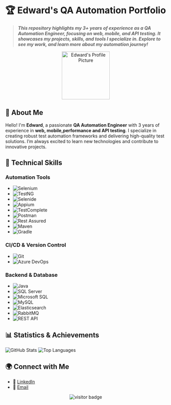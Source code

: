# 🏆 Edward's QA Automation Portfolio

> **_This repository highlights my 3+ years of experience as a QA Automation Engineer, focusing on web, mobile, and API testing. It showcases my projects, skills, and tools I specialize in. Explore to see my work, and learn more about my automation journey!_**

<p align="center">
  <img src="https://github.com/edwardmrdoian.png" alt="Edward's Profile Picture" width="150">
</p>

## 👋 About Me
Hello! I'm **Edward**, a passionate **QA Automation Engineer** with 3 years of experience in **web, mobile,performance and API testing**. I specialize in creating robust test automation frameworks and delivering high-quality test solutions. I’m always excited to learn new technologies and contribute to innovative projects.

## 🔧 Technical Skills
### **Automation Tools**
- ![Selenium](https://img.shields.io/badge/Selenium-43B02A?style=for-the-badge&logo=selenium&logoColor=white)
- ![TestNG](https://img.shields.io/badge/TestNG-FF9900?style=for-the-badge&logo=testng&logoColor=white)
- ![Selenide](https://img.shields.io/badge/Selenide-4CAF50?style=for-the-badge&logo=selenide&logoColor=white)
- ![Appium](https://img.shields.io/badge/Appium-47CCCC?style=for-the-badge&logo=appium&logoColor=white)
- ![TestComplete](https://img.shields.io/badge/TestComplete-FF9F00?style=for-the-badge&logoColor=white)
- ![Postman](https://img.shields.io/badge/Postman-FF6C37?style=for-the-badge&logo=postman&logoColor=white)
- ![Rest Assured](https://img.shields.io/badge/RestAssured-5C5C5C?style=for-the-badge&logo=rest&logoColor=white)
- ![Maven](https://img.shields.io/badge/Maven-C71A36?style=for-the-badge&logo=apache-maven&logoColor=white)
- ![Gradle](https://img.shields.io/badge/Gradle-23A7D6?style=for-the-badge&logo=gradle&logoColor=white)


### **CI/CD & Version Control**
- ![Git](https://img.shields.io/badge/Git-F05032?style=for-the-badge&logo=git&logoColor=white)
- ![Azure DevOps](https://img.shields.io/badge/Azure_DevOps-0078D7?style=for-the-badge&logo=azure-devops&logoColor=white)

### **Backend & Database**
- ![Java](https://img.shields.io/badge/Java-007396?style=for-the-badge&logo=java&logoColor=white)
- ![SQL Server](https://img.shields.io/badge/SQL_Server-CC2927?style=for-the-badge&logo=microsoft-sql-server&logoColor=white)
- ![Microsoft SQL](https://img.shields.io/badge/Microsoft_SQL-CC2927?style=for-the-badge&logo=microsoft-sql-server&logoColor=white)
- ![MySQL](https://img.shields.io/badge/MySQL-4479A1?style=for-the-badge&logo=mysql&logoColor=white)
- ![Elasticsearch](https://img.shields.io/badge/Elasticsearch-005571?style=for-the-badge&logo=elasticsearch&logoColor=white)
- ![RabbitMQ](https://img.shields.io/badge/RabbitMQ-FF6600?style=for-the-badge&logo=rabbitmq&logoColor=white)
- ![REST API](https://img.shields.io/badge/REST_API-02569B?style=for-the-badge&logo=rest&logoColor=white)


## 📊 Statistics & Achievements
![GitHub Stats](https://github-readme-stats.vercel.app/api?username=edwardmrdoian&show_icons=true&theme=radical)
![Top Languages](https://github-readme-stats.vercel.app/api/top-langs/?username=edwardmrdoian&layout=compact&theme=radical)

## 🌍 Connect with Me
- 💼 [LinkedIn](https://www.linkedin.com/in/edward-m23/)
- 📧 [Email](mailto:edomrdoian23@gmail.com)

<p align="center">
  <img src="https://visitor-badge.glitch.me/badge?page_id=edwardmrdoian.QA-Automation-Portfolio" alt="visitor badge"/>
</p>